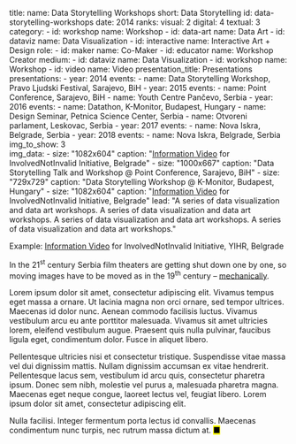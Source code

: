 title: 
    name: Data Storytelling Workshops
    short: Data Storytelling
id: data-storytelling-workshops
date: 2014
ranks:
    visual: 2
    digital: 4
    textual: 3
category: 
    - id: workshop
      name: Workshop
    - id: data-art
      name: Data Art
    - id: dataviz
      name: Data Visualization
    - id: interactive
      name: Interactive Art + Design
role:
    - id: maker
      name: Co-Maker
    - id: educator
      name: Workshop Creator
medium:
    - id: dataviz
      name: Data Visualization
    - id: workshop
      name: Workshop
    - id: video
      name: Video
presentation_title: Presentations
presentations:
    - year: 2014
      events:
        - name: Data Storytelling Workshop, Pravo Ljudski Festival, Sarajevo, BiH
    - year: 2015
      events:
        - name: Point Conference, Sarajevo, BiH
        - name: Youth Centre Pančevo, Serbia
    - year: 2016
      events:
        - name: Datathon, K-Monitor, Budapest, Hungary
        - name: Design Seminar, Petnica Science Center, Serbia
        - name: Otvoreni parlament, Leskovac, Serbia
    - year: 2017
      events:
        - name: Nova Iskra, Belgrade, Serbia
    - year: 2018
      events:
        - name: Nova Iskra, Belgrade, Serbia
img_to_show: 3       
img_data:
    - size: "1082x604"
      caption: "<a href='https://www.youtube.com/watch?v=T2PH3liBbpo' target='_blank'>Information Video</a> for InvolvedNotInvalid Initiative, Belgrade"
    - size: "1000x667"
      caption: "Data Storytelling Talk and Workshop @ Point Conference, Sarajevo, BiH"
    - size: "729x729"
      caption: "Data Storytelling Workshop @ K-Monitor, Budapest, Hungary"
    - size: "1082x604"
      caption: "<a href='https://www.youtube.com/watch?v=T2PH3liBbpo' target='_blank'>Information Video</a> for InvolvedNotInvalid Initiative, Belgrade"
lead: "A series of data visualization and data art workshops. A series of data visualization and data art workshops. A series of data visualization and data art workshops. A series of data visualization and data art workshops."

Example: <a href='https://www.youtube.com/watch?v=T2PH3liBbpo' target='_blank'>Information Video</a> for InvolvedNotInvalid Initiative, YIHR, Belgrade

In the 21<sup>st</sup> century Serbia film theaters are getting shut down one by one, so moving images have to
be moved as in the 19<sup>th</sup> century – <a href='https://en.wikipedia.org/wiki/Precursors_of_film' target='_blank'>mechanically</a>.

Lorem ipsum dolor sit amet, consectetur adipiscing elit. Vivamus tempus eget massa a ornare. Ut lacinia magna non orci ornare, sed tempor ultrices. Maecenas id dolor nunc. Aenean commodo facilisis luctus. Vivamus vestibulum arcu eu ante porttitor malesuada. Vivamus sit amet ultricies lorem, eleifend vestibulum augue. Praesent quis nulla pulvinar, faucibus ligula eget, condimentum dolor. Fusce in aliquet libero.

Pellentesque ultricies nisi et consectetur tristique. Suspendisse vitae massa vel dui dignissim mattis. Nullam dignissim accumsan ex vitae hendrerit. Pellentesque lacus sem, vestibulum id arcu quis, consectetur pharetra ipsum. Donec sem nibh, molestie vel purus a, malesuada pharetra magna. Maecenas eget neque congue, laoreet lectus vel, feugiat libero. Lorem ipsum dolor sit amet, consectetur adipiscing elit.

Nulla facilisi. Integer fermentum porta lectus id convallis. Maecenas condimentum nunc turpis, nec rutrum massa dictum at. <mark>&#9632;</mark>